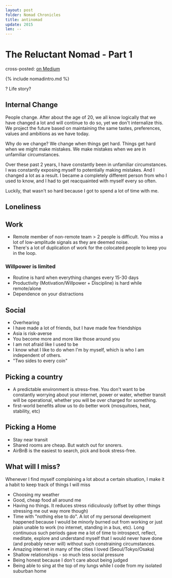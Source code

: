 ```yaml
---
layout: post
folder: Nomad Chronicles
title: antinomad
update: 2015
len: --
---
```

# The Reluctant Nomad - Part 1
<div class="essay-subtext">cross-posted: <a href="https://medium.com/@keerthiko">on Medium</a></div>

{% include nomadintro.md %}

? Life story? 

## Internal Change
People change. After about the age of 20, we all know logically that we have changed a lot and will continue to do so, yet we don't internalize this. We project the future based on maintaining the same tastes, preferences, values and ambitions as we have today. 

Why do we change? We change when things get hard. Things get hard when we might make mistakes. We make mistakes when we are in unfamiliar circumstances.

Over these past 2 years, I have constantly been in unfamiliar circumstances. I was constantly exposing myself to potentially making mistakes. And I changed a lot as a result. I became a completely different person from who I used to know, and I had to get reacquainted with myself every so often. 

Luckily, that wasn't so hard because I got to spend a lot of time with me.

## Loneliness


## Work
- Remote member of non-remote team > 2 people is difficult. You miss a lot of low-amplitude signals as they are deemed noise. 
- There's a lot of duplication of work for the colocated people to keep you in the loop.

### Willpower is limited
- Routine is hard when everything changes every 15-30 days
- Productivity (Motivation/Willpower + Discipline) is hard while remote/alone
- Dependence on your distractions

## Social
- Overhearing
- I have made a lot of friends, but I have made few friendships
- Asia is risk-averse
- You become more and more like those around you
- I am not afraid like I used to be
- I know what I like to do when I'm by myself, which is who I am independent of others.
- "Two sides to every coin"

## Picking a country
- A predictable environment is stress-free. You don't want to be constantly worrying about your internet, power or water, whether transit will be operational, whether you will be over charged for something. 
- first-world benefits allow us to do better work (mosquitoes, heat, stability, etc)

## Picking a Home
- Stay near transit
- Shared rooms are cheap. But watch out for snorers.
- AirBnB is the easiest to search, pick and book stress-free.

## What will I miss?
Whenever I find myself complaining a lot about a certain situation, I make it a habit to keep track of things I will miss
- Choosing my weather
- Good, cheap food all around me
- Having no things. It reduces stress ridiculously (offset by other things stressing me out way more though)
- Time with "nothing else to do". A lot of my personal development happened because I would be minorly burned out from working or just plain unable to work (no internet, standing in a bus, etc). Long continuous such periods gave me a lot of time to introspect, reflect, meditate, explore and understand myself that I would never have done (and probably never will) without such constraining circumstances.
- Amazing internet in many of the cities I loved (Seoul/Tokyo/Osaka)
- Shallow relationships - so much less social pressure
- Being honest because I don't care about being judged
- Being able to sing at the top of my lungs while I code from my isolated suburban home
